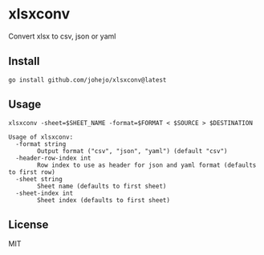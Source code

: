 # xlsxconv

Convert xlsx to csv, json or yaml

## Install

```
go install github.com/johejo/xlsxconv@latest
```

## Usage


```
xlsxconv -sheet=$SHEET_NAME -format=$FORMAT < $SOURCE > $DESTINATION
```

```
Usage of xlsxconv:
  -format string
        Output format ("csv", "json", "yaml") (default "csv")
  -header-row-index int
        Row index to use as header for json and yaml format (defaults to first row)
  -sheet string
        Sheet name (defaults to first sheet)
  -sheet-index int
        Sheet index (defaults to first sheet)
```

## License

MIT
